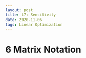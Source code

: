 ```yaml
---
layout: post
title: L7: Sensitivity
date: 2020-11-06
tags: Linear Optimization
---
```


# 6 Matrix Notation  

